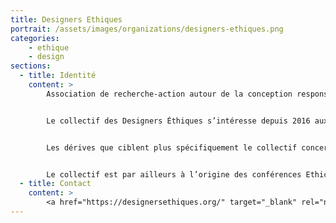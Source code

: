 ```yaml
---
title: Designers Ethiques
portrait: /assets/images/organizations/designers-ethiques.png
categories:
    - ethique
    - design
sections:
  - title: Identité
    content: >
        Association de recherche-action autour de la conception responsable et durable


        Le collectif des Designers Éthiques s’intéresse depuis 2016 aux enjeux de la conception numérique. Plus particulièrement, le collectif traite la manière dont les systèmes numériques peuvent amener à des dérives dans la relation aux usagers (externes ou internes) d’un service numérique.


        Les dérives que ciblent plus spécifiquement le collectif concernent celles sur lesquelles le concepteur, le designer a la main : exploitation de biais cognitifs, captation des données, concrétisation d’un modèle économique reposant sur de la prédation. Quand d’autres – comme la Quadrature du Net – cherchent utilement à influencer les pouvoirs publics et à sensibiliser les citoyens, les Designers Éthiques fournissent des clés – aussi bien intellectuelles que méthodologiques – aux concepteurs pour leur permettre de faire évoluer leur pratique et faire évoluer les services et produits numériques de l’intérieur.


        Le collectif est par ailleurs à l’origine des conférences Ethics by design dont la dernière édition s’est tenue en octobre 2018 à Paris. Ces conférences ont pour objectif de rassembler les communautés de professionnels du design, du numérique, les chercheurs et experts pour faire évoluer les pratiques et imaginer les services responsables et durables de demain.
  - title: Contact
    content: >
        <a href="https://designersethiques.org/" target="_blank" rel="noreferrer">Site</a>
---
```

